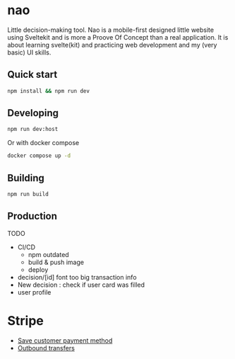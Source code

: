 # nao
Little decision-making tool.
Nao is a mobile-first designed little website using Sveltekit and is more a Proove Of Concept than a real application.
It is about learning svelte(kit) and practicing web development and my (very basic) UI skills.

## Quick start
```bash
npm install && npm run dev
```

## Developing

```bash
npm run dev:host
```

Or with docker compose
```bash
docker compose up -d
```

## Building

```bash
npm run build
```

## Production

TODO
* CI/CD
    * npm outdated
    * build & push image
    * deploy
* decision/[id] font too big transaction info
* New decision : check if user card was filled
* user profile

# Stripe

* [Save customer payment method](https://docs.stripe.com/payments/save-and-reuse?platform=web&ui=embedded-form)
* [Outbound transfers](https://docs.stripe.com/api/treasury/outbound_transfers)

